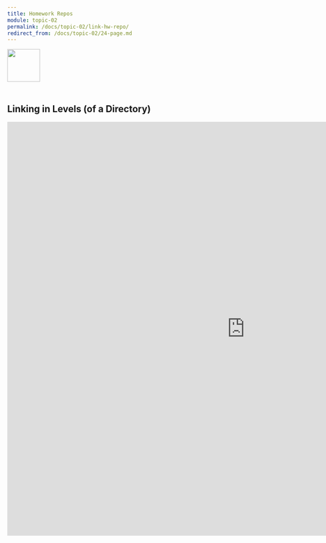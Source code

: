 ```yaml
---
title: Homework Repos
module: topic-02
permalink: /docs/topic-02/link-hw-repo/
redirect_from: /docs/topic-02/24-page.md
---
```


<img src="./../../../img/arrow-divider.svg" style="width: 75px; border: none; margin: 0px 0 20px 0" />

## Linking in Levels (of a Directory)

<iframe src="https://h5p.org/h5p/embed/177174" width="1090" height="950" frameborder="0" allowfullscreen="allowfullscreen"></iframe><script src="https://h5p.org/sites/all/modules/h5p/library/js/h5p-resizer.js" charset="UTF-8"></script>
